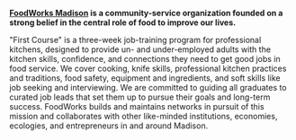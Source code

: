 **[FoodWorks Madison] is a community-service organization founded on a strong belief in the central role of food to
improve our lives.**

"First Course" is a three-week job-training program for professional kitchens, designed to provide un- and
under-employed adults with the kitchen skills, confidence, and connections they need to get good jobs in
food service. We cover cooking, knife skills, professional kitchen practices and traditions, food safety,
equipment and ingredients, and soft skills like job seeking and interviewing. We are committed to guiding
all graduates to curated job leads that set them up to pursue their goals and long-term success.
FoodWorks builds and maintains networks in pursuit of this mission and collaborates with other
like-minded institutions, economies, ecologies, and entrepreneurs in and around Madison.

[FoodWorks Madison]: http://www.foodworksmadison.org